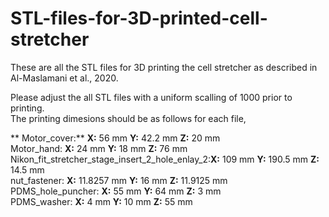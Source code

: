 # STL-files-for-3D-printed-cell-stretcher

These are all the STL files for 3D printing the cell stretcher as described in Al-Maslamani et al., 2020.

Please adjust the all STL files with a uniform scalling of 1000 prior to printing.  \
The printing dimesions should be as follows for each file,   

** Motor_cover:** **X:** 56 mm **Y:** 42.2 mm **Z:** 20 mm \
Motor_hand: **X:** 24 mm **Y:** 18 mm **Z:** 76 mm \
Nikon_fit_stretcher_stage_insert_2_hole_enlay_2:**X:** 109 mm **Y:** 190.5 mm **Z:** 14.5 mm \
nut_fastener: **X:** 11.8257 mm **Y:** 16 mm **Z:**  11.9125 mm \
PDMS_hole_puncher: **X:** 55 mm **Y:** 64 mm **Z:** 3 mm \
PDMS_washer: **X:** 4 mm **Y:** 10 mm **Z:** 55 mm 
